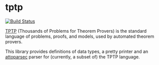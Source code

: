 # tptp

[![Build Status](https://travis-ci.org/aztek/tptp.svg?branch=master)](https://travis-ci.org/aztek/tptp)

[TPTP](http://www.tptp.org) (Thousands of Problems for Theorem Provers) is the standard language of problems, proofs, and models, used by automated theorem provers.

This library provides definitions of data types, a pretty printer and an [attoparsec](http://hackage.haskell.org/package/attoparsec) parser for (currently, a subset of) the TPTP language.
